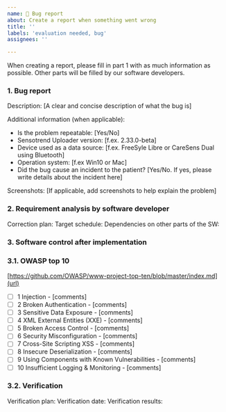 ```yaml
---
name: 🐛 Bug report
about: Create a report when something went wrong
title: ''
labels: 'evaluation needed, bug'
assignees: ''

---
```


When creating a report, please fill in part 1 with as much information as possible. Other parts will be filled by our software developers.

### 1. Bug report 

Description: [A clear and concise description of what the bug is]

Additional information (when applicable):
- Is the problem repeatable: [Yes/No]
- Sensotrend Uploader version: [f.ex. 2.33.0-beta]
- Device used as a data source: [f.ex. FreeSyle Libre or CareSens Dual using Bluetooth]
- Operation system: [f.ex Win10 or Mac]
- Did the bug cause an incident to the patient? [Yes/No. If yes, please write details about the incident here]

Screenshots:
[If applicable, add screenshots to help explain the problem]

### 2. Requirement analysis by software developer 
Correction plan:
Target schedule:
Dependencies on other parts of the SW:

### 3. Software control after implementation

### 3.1. OWASP top 10
[https://github.com/OWASP/www-project-top-ten/blob/master/index.md](url)
- [ ] 1 Injection - [comments]
- [ ] 2 Broken Authentication - [comments]
- [ ] 3 Sensitive Data Exposure - [comments]
- [ ] 4 XML External Entities (XXE) - [comments]
- [ ] 5 Broken Access Control - [comments]
- [ ] 6 Security Misconfiguration - [comments]
- [ ] 7 Cross-Site Scripting XSS - [comments]
- [ ] 8 Insecure Deserialization - [comments]
- [ ] 9 Using Components with Known Vulnerabilities - [comments]
- [ ] 10 Insufficient Logging & Monitoring - [comments]

### 3.2. Verification
Verification plan:
Verification date:
Verification results:


